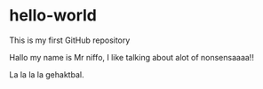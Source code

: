 # hello-world
This is my first GitHub repository

Hallo my name is Mr niffo,
I like talking about alot of nonsensaaaa!!

La la la la gehaktbal. 

